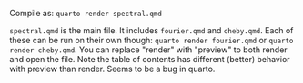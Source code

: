 Compile as:
`quarto render spectral.qmd`

`spectral.qmd` is the main file. It includes `fourier.qmd` and `cheby.qmd`. Each of these can be run on their own though: `quarto render fourier.qmd` or `quarto render cheby.qmd`. You can replace "render" with "preview" to both render and open the file. Note the table of contents has different (better) behavior with preview than render. Seems to be a bug in quarto.

